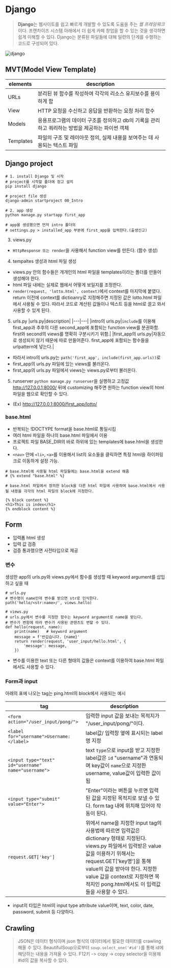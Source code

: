 # Django

> **Django**는 웹사이트를 쉽고 빠르게 개발할 수 있도록 도움을 주는 *웹 프레임워크*이다. 프랜차이즈 시스템 아래에서 더 쉽게 카페 창업을 할 수 있는 것을 생각하면 쉽게 이해할 수 있다. Django는 분류된 파일들에 대해 일련의 단계를 수행하는 코드로 구성되어 있다.

![django](https://developer.mozilla.org/ko/docs/Learn/Server-side/Django/Introduction/basic-django.png)

## MVT(Model View Template)
|elements|description|
|---|---|
|URLs|분리된 뷰 함수를 작성하여 각각의 리소스 유지보수를 용이하게 함|
|View|HTTP 요청을 수신하고 응답을 반환하는 요청 처리 함수|
|Models|응용프로그램의 데이터 구조를 정의하고 db의 기록을 관리하고 쿼리하는 방법을 제공하는 파이썬 객체|
|Templates|파일의 구조 및 레이아웃 정의, 실제 내용을 보여주는 데 사용되는 텍스트 파일|

## Django project
```
# 1. install Django 및 시작
# project를 시작할 폴더에 장고 설치
pip install django

# project file 생성
django-admin startproject 00_Intro

# 2. app 생성
python manage.py startapp first_app

# app을 생성했으면 먼저 intro 폴더의 
# settings.py > installed_app 부분에 first_app을 입력한다.(출생신고)
```

3. views.py
- `HttpResponse 또는 render`을 사용해서 function view를 만든다. (함수 생성)

4. tempaltes 생성과 html 파일 생성
- views.py 안의 함수들은 개개인의 html 파일을 templates이라는 폴더를 만들어 생성해야 한다.
- html 파일 내에는 실제로 웹에서 어떻게 보일지를 조정한다.
- `render(request, 'lotto.html', context)`에서 context를 마지막에 붙였다. return 이전에 context를 dictioanry로 지정해주면 지정된 값은 lotto.html 파일에서 사용될 수 있다. 따라서 코드로 계산된 값들이나 텍스트 등을 html로 끌고 와서 사용할 수 있게 된다.

5. urls.py
|urls.py|description|
|---|---|
|intro의 urls.py|`include`를 이용해 first_app과 추후의 다른 second_app에 포함되는 function view를 분권화함. first와 second의 views를 명확히 구분시키기 위함.|
|first_app의 urls.py|자동으로 생성되지 않기 때문에 따로 만들어준다. first_app에 포함되는 함수들을 urlpattern에 넣는다.|

- 따라서 intro의 urls.py는 `path('first_app', include(first_app.urls))`로
- first_app의 urls.py 파일에 있는 views를 불러온다.
- first_app의 urls.py 파일에서 views는 views.py로부터 불러온다.

5. runserver
`python manage.py runserver`을 실행하고 고정값 http://127.0.0.1:8000/ 뒤에 customizing 해주면 원하는 function view의 html 파일을 웹으로 확인할 수 있다.
- (Ex) http://127.0.0.1:8000/first_app/lotto/

### base.html
- 반복되는 !DOCTYPE format을 base.html로 통일시킴
- 여러 html 파일을 하나의 base.html 파일에서 이용
- 프로젝트 파일 BASE_DIR의 바로 하위에 있는 templates에 base.html을 생성한다.
- `<nav>` 안에 `<li>`, `<a>`를 이용해서 list의 요소들을 클릭하면 특정 html을 하이퍼링크로 이동하게 설정 가능.

```
# base.html에 사용될 html 파일들에는 base.html을 extend 해줌
# {% extend "base.html" %}   

# base.html 파일에서 정의한 block을 다른 html 파일에 사용하여 base.html에서 사용될 내용을 각각의 html 파일의 block에 지정한다.

{% block content %}
<h1>This is index</h1>
{% endblock content %}
```

## Form
- 입력폼 html 생성
- 입력 값 검증
- 검증 통과했으면 사전타입으로 제공

### 변수
생성한 app의 urls.py와 views.py에서 함수를 생성할 때 keyword argument를 삽입하고 싶을 때
```
# urls.py
# 변수명이 name인데 변수를 받으면 str로 인식한다.
path('hello/<str:name>/', views.hello)

# views.py
# urls.py에서 변수를 지정한 함수는 keyword argument로 name을 받는다.
# 변수가 변함에 따라 변수가 사용된 콘텐츠도 변할 수 있다.
def hello(request, name):
    print(name)   # keyword argument
    message = f'반갑습니다. {name}'
    return render(request, 'user_input/hello.html', {
        'message': message,
    })
```
- 변수를 이용한 text 또는 다른 형태의 값들은 context를 이용하여 base.html 파일에서도 사용할 수 있다.

### Form과 input

아래의 표에 나오는 tag는 ping.html의 block에서 사용되는 예시

|tag|description|
|---|---|
|`<form action="/user_input/pong/">`|입력한 input 값을 보내는 목적지가 "/user_input/pong/"이다.|
|`<label for="username">Username: </label>`|label값/ 입력창 옆에 표시되는 label명 지정|
|`<input type="text" id="username" name="username">`|text `type`으로 input을 받고 지정한 label값은 `id` "username"과 연동되며 key값이 `name`으로 지정한 username, value값이 입력한 값이 됨|
|`<input type="submit" value="Enter">`|"Enter"이라는 버튼을 누르면 입력된 값을 지정된 목적지로 보낼 수 있다. form tag 내에 위치해 있어야 작동이 된다.|
|`request.GET['key']`|위에서 name을 지정한 input tag의 사용법에 따르면 입력값은 dictionary 형태로 지정된다. views.py 파일에서 입력받은 value값을 이용하기 위해서는 request.GET['key명']을 통해 value의 값을 받아야 한다. 지정한 value 값을 context로 지정하면 목적지인 pong.html에서도 이 입력값들을 사용할 수 있다.|

- input의 타입은 html의 input type attribute value이며, text, color, date, password, submit 등 다양하다.

## Crawling
> JSON은 데이터 형식이며 json 형식의 데이터에서 필요한 데이터를 crawling 해올 수 있다.
> BeautifulSoup으로부터 `soup.select_one('#id')`를 통해 id에 해당하는 내용을 가져올 수 있다. 
> F12키 -> copy -> copy selector을 이용해 #id의 값을 복사할 수 있다.
